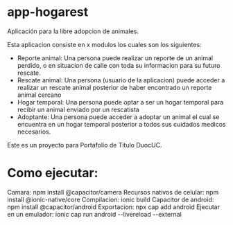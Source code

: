 # app-hogarest
Aplicación para la libre adopcion de animales.


Esta aplicacion consiste en x modulos los cuales son los siguientes:

- Reporte animal: Una persona puede realizar un reporte de un animal perdido, o en situacion de calle con toda su informacion para su futuro rescate.
- Rescate animal: Una persona (usuario de la aplicacion) puede acceder a realizar un rescate animal posterior de haber encontrado un reporte animal cercano 
- Hogar temporal: Una persona puede optar a ser un hogar temporal para recibir un animal enviado por un rescatista 
- Adoptante: Una persona puede acceder a adoptar un animal el cual se encuentra en un hogar temporal posterior a todos sus cuidados medicos necesarios.

Este es un proyecto para Portafolio de Titulo DuocUC.



# Como ejecutar:

Camara: npm install @capacitor/camera
Recursos nativos de celular: npm install @ionic-native/core
Compilacion: ionic build
Capacitor de android: npm install @capacitor/android
Exportacion: npx cap add android
Ejecutar en un emulador: ionic cap run android --livereload --external











